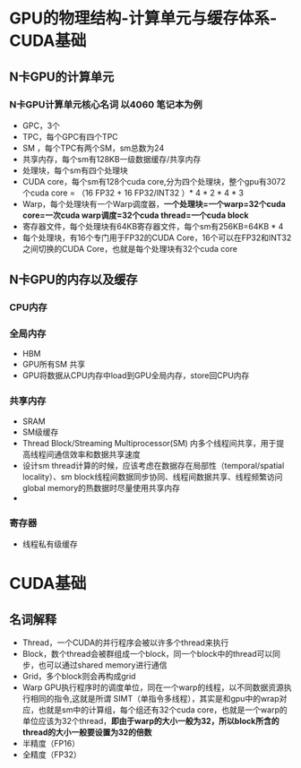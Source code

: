 # GPU的物理结构-计算单元与缓存体系-CUDA基础

## N卡GPU的计算单元
### N卡GPU计算单元核心名词 以4060 笔记本为例
- GPC，3个
- TPC，每个GPC有四个TPC
- SM ，每个TPC有两个SM，sm总数为24
- 共享内存，每个sm有128KB一级数据缓存/共享内存
- 处理块，每个sm有四个处理块
- CUDA core，每个sm有128个cuda core,分为四个处理块，整个gpu有3072个cuda core = （16 FP32 + 16 FP32/INT32 ）* 4 * 2 * 4 * 3
- Warp，每个处理块有一个Warp调度器，**一个处理块=一个warp=32个cuda core=一次cuda warp调度=32个cuda thread=一个cuda block**
- 寄存器文件，每个处理块有64KB寄存器文件，每个sm有256KB=64KB * 4
- 每个处理块，有16个专门用于FP32的CUDA Core，16个可以在FP32和INT32之间切换的CUDA Core，也就是每个处理块有32个cuda core
## N卡GPU的内存以及缓存
### CPU内存
### 全局内存
- HBM
- GPU所有SM 共享
- GPU将数据从CPU内存中load到GPU全局内存，store回CPU内存
### 共享内存 
- SRAM
- SM级缓存
- Thread Block/Streaming Multiprocessor(SM) 内多个线程间共享，用于提高线程间通信效率和数据共享速度
- 设计sm thread计算的时候，应该考虑在数据存在局部性（temporal/spatial locality）、sm block线程间数据同步协同、线程间数据共享、线程频繁访问global memory的热数据时尽量使用共享内存
- 
### 寄存器
- 线程私有级缓存

# CUDA基础
## 名词解释
- Thread，一个CUDA的并行程序会被以许多个thread来执行
- Block，数个thread会被群组成一个block，同一个block中的thread可以同步，也可以通过shared memory进行通信
- Grid，多个block则会再构成grid
- Warp GPU执行程序时的调度单位，同在一个warp的线程，以不同数据资源执行相同的指令,这就是所谓 SIMT（单指令多线程），其实是和gpu中的wrap对应，也就是sm中的计算组，每个组还有32个cuda core，也就是一个warp的单位应该为32个thread，**即由于warp的大小一般为32，所以block所含的thread的大小一般要设置为32的倍数**
- 半精度（FP16）
- 全精度（FP32）
